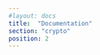 ```yaml
---
#layout: docs
title:  "Documentation"
section: "crypto"
position: 2
---
```


<script>
window.location.href = "/tsec/docs/symmetric.html"
</script>

